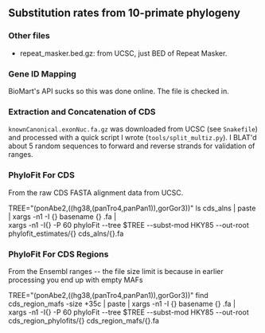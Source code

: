 ## Substitution rates from 10-primate phylogeny


### Other files 

- repeat_masker.bed.gz: from UCSC, just BED of Repeat Masker.

### Gene ID Mapping

BioMart's API sucks so this was done online. The file is checked in.

### Extraction and Concatenation of CDS

`knownCanonical.exonNuc.fa.gz` was downloaded from UCSC (see `Snakefile`) and
processed with a quick script I wrote (`tools/split_multiz.py`). I BLAT'd about
5 random sequences to forward and reverse strands for validation of ranges.

### PhyloFit For CDS

From the raw CDS FASTA alignment data from UCSC.

   TREE="(ponAbe2,((hg38,(panTro4,panPan1)),gorGor3))"
    ls cds_alns | paste  | xargs -n1 -I {} basename {} .fa | \
      xargs -n1 -I{} -P 60 phyloFit --tree $TREE --subst-mod HKY85 --out-root phylofit_estimates/{} cds_alns/{}.fa

### PhyloFit For CDS Regions

From the Ensembl ranges  -- the file size limit is because in earlier processing you end up with empty MAFs

   TREE="(ponAbe2,((hg38,(panTro4,panPan1)),gorGor3))"
    find cds_region_mafs -size +35c | paste  | xargs -n1 -I {} basename {} .fa | \
      xargs -n1 -I{} -P 60 phyloFit --tree $TREE --subst-mod HKY85 --out-root cds_region_phylofits/{} cds_region_mafs/{}.fa


